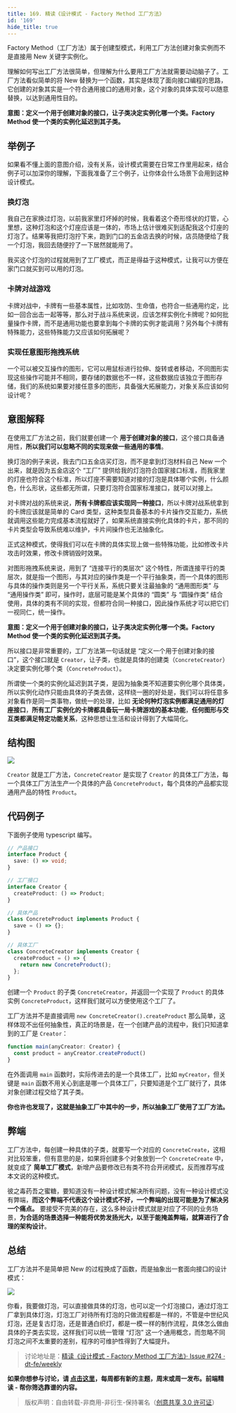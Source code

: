 ```yaml
---
title: 169. 精读《设计模式 - Factory Method 工厂方法》
id: '169'
hide_title: true
---
```


Factory Method（工厂方法）属于创建型模式，利用工厂方法创建对象实例而不是直接用 New 关键字实例化。

理解如何写出工厂方法很简单，但理解为什么要用工厂方法就需要动动脑子了。工厂方法看似简单的将 New 替换为一个函数，其实是体现了面向接口编程的思路，它创建的对象其实是一个符合通用接口的通用对象，这个对象的具体实现可以随意替换，以达到通用性目的。

**意图：定义一个用于创建对象的接口，让子类决定实例化哪一个类。Factory Method 使一个类的实例化延迟到其子类。**

## 举例子

如果看不懂上面的意图介绍，没有关系，设计模式需要在日常工作里用起来，结合例子可以加深你的理解，下面我准备了三个例子，让你体会什么场景下会用到这种设计模式。

### 换灯泡

我自己在家换过灯泡，以前我家里灯坏掉的时候，我看着这个奇形怪状的灯管，心里想，这种灯泡和这个灯座应该是一体的，市场上估计很难买到适配我这个灯座的灯泡了。结果等我把灯泡拧下来，跑到门口的五金店去换的时候，店员随便给了我一个灯泡，我回去随便拧了一下居然就能用了。

我买这个灯泡的过程就用到了工厂模式，而正是得益于这种模式，让我可以方便在家门口就买到可以用的灯泡。

### 卡牌对战游戏

卡牌对战中，卡牌有一些基本属性，比如攻防、生命值，也符合一些通用约定，比如一回合出击一起等等，那么对于战斗系统来说，应该怎样实例化卡牌呢？如何批量操作卡牌，而不是通用功能也要拿到每个卡牌的实例才能调用？另外每个卡牌有特殊能力，这些特殊能力又应该如何拓展呢？

### 实现任意图形拖拽系统

一个可以被交互操作的图形，它可以用鼠标进行拉伸、旋转或者移动，不同图形实现这些操作可能并不相同，要存储的数据也不一样，这些数据应该独立于图形存储，我们的系统如果要对接任意多的图形，具备强大拓展能力，对象关系应该如何设计呢？

## 意图解释

在使用工厂方法之前，我们就要创建一个 **用于创建对象的接口**，这个接口具备通用性，**所以我们可以忽略不同的实现来做一些通用的事情**。

换灯泡的例子来说，我去门口五金店买灯泡，而不是拿到灯泡材料自己 New 一个出来，就是因为五金店这个 “工厂” 提供给我的灯泡符合国家接口标准，而我家里的灯座也符合这个标准，所以灯座不需要知道对接的灯泡是具体哪个实例，什么颜色，什么形状，这些都无所谓，只要灯泡符合国家标准接口，就可以对接上。

对卡牌对战的系统来说，**所有卡牌都应该实现同一种接口**，所以卡牌对战系统拿到的卡牌应该就是简单的 Card 类型，这种类型具备基本的卡片操作交互能力，系统就调用这些能力完成基本流程就好了，如果系统直接实例化具体的卡片，那不同的卡片类型会导致系统难以维护，卡片间操作也无法抽象化。

正式这种模式，使得我们可以在卡牌的具体实现上做一些特殊功能，比如修改卡片攻击时效果，修改卡牌销毁时效果。

对图形拖拽系统来说，用到了 “连接平行的类层次” 这个特性，所谓连接平行的类层次，就是指一个图形，与其对应的操作类是一个平行抽象类，而一个具体的图形与具体的操作类则是另一个平行关系，系统只要关注最抽象的 “通用图形类” 与 “通用操作类” 即可，操作时，底层可能是某个具体的 “圆类” 与 “圆操作类” 结合使用，具体的类有不同的实现，但都符合同一种接口，因此操作系统才可以把它们一视同仁，统一操作。

**意图：定义一个用于创建对象的接口，让子类决定实例化哪一个类。Factory Method 使一个类的实例化延迟到其子类。**

所以接口是非常重要的，工厂方法第一句话就是 “定义一个用于创建对象的接口”，这个接口就是 `Creator`，让子类，也就是具体的创建类（`ConcreteCreator`）决定要实例化哪个类（`ConcreteProduct`）。

所谓使一个类的实例化延迟到其子类，是因为抽象类不知道要实例化哪个具体类，所以实例化动作只能由具体的子类去做，这样绕一圈的好处是，我们可以将任意多对象看作是同一类事物，做统一的处理，比如 **无论何种灯泡实例都满足通用的灯座接口**，**所有工厂实例化的卡牌都具备玩一局卡牌游戏的基本功能**，**任何图形与交互类都满足特定功能关系**，这种思想让生活和设计得到了大幅简化。

## 结构图

![](https://cdn.jsdelivr.net/gh/ViktorWong/imgbed/img/20210412103223.png)

`Creator` 就是工厂方法，`ConcreteCreator` 是实现了 `Creator` 的具体工厂方法，每一个具体工厂方法生产一个具体的产品 `ConcreteProduct`，每个具体的产品都实现通用产品的特性 `Product`。

## 代码例子

下面例子使用 typescript 编写。

```typescript
// 产品接口
interface Product {
  save: () => void;
}

// 工厂接口
interface Creator {
  createProduct: () => Product;
}

// 具体产品
class ConcreteProduct implements Product {
  save = () => {};
}

// 具体工厂
class ConcreteCreator implements Creator {
  createProduct = () => {
    return new ConcreteProduct();
  };
}
```

创建一个 `Product` 的子类 `ConcreteCreator`，并返回一个实现了 `Product` 的具体实例 `ConcreteProduct`，这样我们就可以方便使用这个工厂了。

工厂方法并不是直接调用 `new ConcreteCreator().createProduct` 那么简单，这样体现不出任何抽象性，真正的场景是，在一个创建产品的流程中，我们只知道拿到的工厂是 `Creator`：

```typescript
function main(anyCreator: Creator) {
  const product = anyCreator.createProduct()
}
```

在外面调用 `main` 函数时，实际传进去的是一个具体工厂，比如 `myCreator`，但关键是 `main` 函数不用关心到底是哪一个具体工厂，只要知道是个工厂就行了，具体对象创建过程交给了其子类。

**你也许也发现了，这就是抽象工厂中其中的一步，所以抽象工厂使用了工厂方法。**

## 弊端

工厂方法中，每创建一种具体的子类，就要写一个对应的 `ConcreteCreate`，这相对比较笨重，但有意思的是，如果将创建多个对象放到一个 `ConcreteCreate` 中，就变成了 **简单工厂模式**，新增产品要修改已有类不符合开闭模式，反而推荐写成本文说的这种模式。

彼之毒药吾之蜜糖，要知道没有一种设计模式解决所有问题，没有一种设计模式没有弊端，**而这个弊端不代表这个设计模式不好，一个弊端的出现可能是为了解决另一个痛点。** 要接受不完美的存在，这么多种设计模式就是对应了不同的业务场景，**为合适的场景选择一种能将优势发扬光大，以至于能掩盖弊端，就算进行了合理的架构设计**。

## 总结

工厂方法并不是简单把 New 的过程换成了函数，而是抽象出一套面向接口的设计模式：

![](https://cdn.jsdelivr.net/gh/ViktorWong/imgbed/img/20210412103240.png)

你看，我要做灯泡，可以直接做具体的灯泡，也可以定一个灯泡接口，通过灯泡工厂拿到具体灯泡，灯泡工厂对待所有灯泡的只做流程都是一样的，不管是中世纪风灯泡，还是复古灯泡，还是普通白织灯，都是一模一样的制作流程，具体怎么做由具体的子类去实现，这样我们可以统一管理 “灯泡” 这一个通用概念，而忽略不同灯泡之间不太重要的差别，程序的可维护性得到了大幅提升。

> 讨论地址是：[精读《设计模式 - Factory Method 工厂方法》· Issue #274 · dt-fe/weekly](https://github.com/dt-fe/weekly/issues/274)

**如果你想参与讨论，请 [点击这里](https://github.com/dt-fe/weekly)，每周都有新的主题，周末或周一发布。前端精读 - 帮你筛选靠谱的内容。**

> 版权声明：自由转载-非商用-非衍生-保持署名（[创意共享 3.0 许可证](https://creativecommons.org/licenses/by-nc-nd/3.0/deed.zh)）
